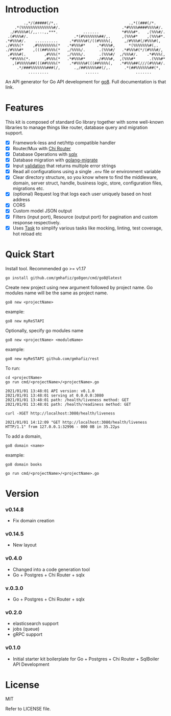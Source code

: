 # Introduction
            .,*/(#####(/*,.                               .,*((###(/*.
        .*(%%%%%%%%%%%%%%#/.                           .*#%%%%####%%%%#/.
      ./#%%%%#(/,,...,,***.           .......          *#%%%#*.   ,(%%%#/.
     .(#%%%#/.                    .*(#%%%%%%%##/,.     ,(%%%#*    ,(%%%#*.
    .*#%%%#/.    ..........     .*#%%%%#(/((#%%%%(,     ,/#%%%#(/#%%%#(,
    ./#%%%(*    ,#%%%%%%%%(*   .*#%%%#*     .*#%%%#,      *(%%%%%%%#(,.
    ./#%%%#*    ,(((##%%%%(*   ,/%%%%/.      .(%%%#/   .*#%%%#(*/(#%%%#/,
     ,#%%%#(.        ,#%%%(*   ,/%%%%/.      .(%%%#/  ,/%%%#/.    .*#%%%(,
      *#%%%%(*.      ,#%%%(*   .*#%%%#*     ./#%%%#,  ,(%%%#*      .(%%%#*
       ,(#%%%%%##(((##%%%%(*    .*#%%%%#(((##%%%%(,   .*#%%%##(///(#%%%#/.
         .*/###%%%%%%%###(/,      .,/##%%%%%##(/,.      .*(##%%%%%%##(*,
              .........                ......                .......
An API generator for Go API development for [go8](https://github.com/gmhafiz/go8). Full documentation is that link.

# Features

This kit is composed of standard Go library together with some well-known libraries to manage things like router, database query and migration support.

- [x] Framework-less and net/http compatible handler
- [x] Router/Mux with [Chi Router](https://github.com/go-chi/chi)
- [x] Database Operations with [sqlx](https://github.com/jmoiron/sqlx)
- [x] Database migration with [golang-migrate](https://github.com/golang-migrate/migrate/)
- [x] Input [validation](https://github.com/go-playground/validator) that returns multiple error strings
- [x] Read all configurations using a single `.env` file or environment variable
- [x] Clear directory structure, so you know where to find the middleware, domain, server struct, handle, business logic, store, configuration files, migrations etc.
- [x] (optional) Request log that logs each user uniquely based on host address
- [x] CORS
- [x] Custom model JSON output
- [x] Filters (input port), Resource (output port) for pagination and custom response respectively.
- [x] Uses [Task](https://taskfile.dev) to simplify various tasks like mocking, linting, test coverage, hot reload etc

# Quick Start

Install tool. Recommended go >= v1.17

    go install github.com/gmhafiz/go8gen/cmd/go8@latest

Create new project using new argument followed by project name. Go modules name will be the same as project name.

    go8 new <projectName>

example:

    go8 new myReSTAPI

Optionally, specify go modules name

    go8 new <projectName> <moduleName>

example:

    go8 new myReSTAPI github.com/gmhafiz/rest

To run:

    cd <projectName>
    go run cmd/<projectName>/<projectName>.go
    
    2021/01/01 13:48:01 API version: v0.1.0
    2021/01/01 13:48:01 serving at 0.0.0.0:3080
    2021/01/01 13:48:01 path: /health/liveness method: GET
    2021/01/01 13:48:01 path: /health/readiness method: GET

    curl -XGET http://localhost:3080/health/liveness

    2021/01/01 14:12:09 "GET http://localhost:3080/health/liveness HTTP/1.1" from 127.0.0.1:32996 - 000 0B in 35.22µs

To add a domain,

    go8 domain <name>

example:

    go8 domain books

    go run cmd/<projectName>/<projectName>.go


# Version

### v0.14.8

  * Fix domain creation

### v0.14.5

 * New layout

### v0.4.0

 * Changed into a code generation tool
 * Go + Postgres + Chi Router + sqlx
 
### v.0.3.0

 * Go + Postgres + Chi Router + sqlx

### v0.2.0

 * elasticsearch support
 * jobs (queue)
 * gRPC support 
 
### v0.1.0

 * Initial starter kit boilerplate for Go + Postgres + Chi Router + SqlBoiler  API Development
 

# License

MIT

Refer to LICENSE file.